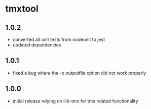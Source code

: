 # tmxtool

## 1.0.2

-   converted all unit tests from nodeunit to jest
-   updated dependencies

## 1.0.1

-   fixed a bug where the -o outputfile option did not work properly

## 1.0.0

-   initial release relying on ilib-tmx for tmx related functionality
